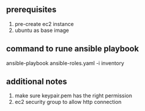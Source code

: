 ## prerequisites ##
1. pre-create ec2 instance
2. ubuntu as base image

## command to rune ansible playbook ##
ansible-playbook ansible-roles.yaml -i inventory

## additional notes
1. make sure keypair.pem has the right permission
2. ec2 security group to allow http connection